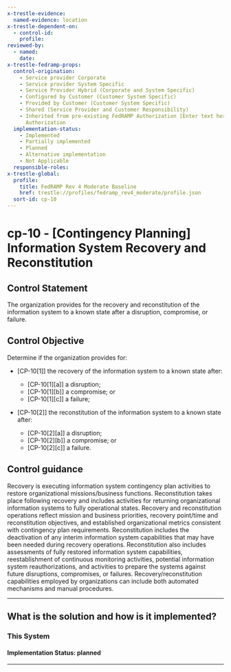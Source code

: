 ```yaml
---
x-trestle-evidence:
  named-evidence: location
x-trestle-dependent-on:
  - control-id:
    profile:
reviewed-by:
  - named:
    date:
x-trestle-fedramp-props:
  control-origination:
    - Service provider Corporate
    - Service provider System Specific
    - Service Provider Hybrid (Corporate and System Specific)
    - Configured by Customer (Customer System Specific)
    - Provided by Customer (Customer System Specific)
    - Shared (Service Provider and Customer Responsibility)
    - Inherited from pre-existing FedRAMP Authorization [Enter text here], Date of
      Authorization
  implementation-status:
    - Implemented
    - Partially implemented
    - Planned
    - Alternative implementation
    - Not Applicable
  responsible-roles:
x-trestle-global:
  profile:
    title: FedRAMP Rev 4 Moderate Baseline
    href: trestle://profiles/fedramp_rev4_moderate/profile.json
  sort-id: cp-10
---
```


# cp-10 - \[Contingency Planning\] Information System Recovery and Reconstitution

## Control Statement

The organization provides for the recovery and reconstitution of the information system to a known state after a disruption, compromise, or failure.

## Control Objective

Determine if the organization provides for:

- \[CP-10[1]\] the recovery of the information system to a known state after:

  - \[CP-10[1][a]\] a disruption;
  - \[CP-10[1][b]\] a compromise; or
  - \[CP-10[1][c]\] a failure;

- \[CP-10[2]\] the reconstitution of the information system to a known state after:

  - \[CP-10[2][a]\] a disruption;
  - \[CP-10[2][b]\] a compromise; or
  - \[CP-10[2][c]\] a failure.

## Control guidance

Recovery is executing information system contingency plan activities to restore organizational missions/business functions. Reconstitution takes place following recovery and includes activities for returning organizational information systems to fully operational states. Recovery and reconstitution operations reflect mission and business priorities, recovery point/time and reconstitution objectives, and established organizational metrics consistent with contingency plan requirements. Reconstitution includes the deactivation of any interim information system capabilities that may have been needed during recovery operations. Reconstitution also includes assessments of fully restored information system capabilities, reestablishment of continuous monitoring activities, potential information system reauthorizations, and activities to prepare the systems against future disruptions, compromises, or failures. Recovery/reconstitution capabilities employed by organizations can include both automated mechanisms and manual procedures.

______________________________________________________________________

## What is the solution and how is it implemented?

<!-- For implementation status enter one of: implemented, partial, planned, alternative, not-applicable -->

<!-- Note that the list of rules under ### Rules: is read-only and changes will not be captured after assembly to JSON -->

### This System

<!-- Add implementation prose for the main This System component for control: cp-10 -->

#### Implementation Status: planned

______________________________________________________________________
